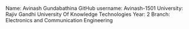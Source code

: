 Name: Avinash Gundabathina
GitHub username: Avinash-1501
University: Rajiv Gandhi University Of Knowledge Technologies
Year: 2
Branch: Electronics and Communication Engineering